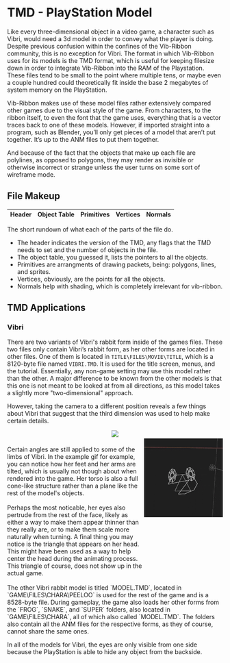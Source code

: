 <style>
.flex-container {
  display: flex;
  flex-wrap: nowrap;
}
</style>

# TMD - PlayStation Model

Like every three-dimensional object in a video game, a character such as Vibri, would need a 3d model in order to convey what the player is doing. Despite previous confusion within the confines of the Vib-Ribbon community, this is no exception for Vibri. The format in which Vib-Ribbon uses for its models is the TMD format, which is useful for keeping filesize down in order to integrate Vib-Ribbon into the RAM of the Playstation. These files tend to be small to the point where multiple tens, or maybe even a couple hundred could theoretically fit inside the base 2 megabytes of system memory on the PlayStation.

Vib-Ribbon makes use of these model files rather extensively compared other games due to the visual style of the game. From characters, to the ribbon itself, to even the font that the game uses, everything that is a vector traces back to one of these models. However, if imported straight into a program, such as Blender, you’ll only get pieces of a model that aren’t put together. It’s up to the ANM files to put them together.

And because of the fact that the objects that make up each file are polylines, as opposed to polygons, they may render as invisible or otherwise incorrect or strange unless the user turns on some sort of wireframe mode.

## File Makeup

| Header | Object Table | Primitives | Vertices | Normals |
|:------:|:------------:|:----------:|:--------:|:-------:|

The short rundown of what each of the parts of the file do.

* The header indicates the version of the TMD, any flags that the TMD needs to set and the number of objects in the file.
* The object table, you guessed it, lists the pointers to all the objects.
* Primitives are arrangments of drawing packets, being: polygons, lines, and sprites.
* Vertices, obviously, are the points for all the objects.
* Normals help with shading, which is completely irrelevant for vib-ribbon.

## TMD Applications
### Vibri

There are two variants of Vibri's rabbit form inside of the games files. These two files only contain Vibri’s rabbit form, as her other forms are located in other files. One of them is located in `TITLE\FILES\MOVIE\TITLE`, which is a 8120-byte file named `VIBRI.TMD`. It is used for the title screen, menus, and the tutorial. Essentially, any non-game setting may use this model rather than the other. A major difference to be known from the other models is that this one is not meant to be looked at from all directions, as this model takes a slightly more "two-dimensional" approach.

However, taking the camera to a different position reveals a few things about Vibri that suggest that the third dimension was used to help make certain details.
<center><img src="../../img/menu_vibri_camera_angle.gif"></img></center> 

<div class="flex-container">
<div><br>Certain angles are still applied to some of the limbs of Vibri. In the example gif for example, you can notice how her feet and her arms are tilted, which is usually not though about when rendered into the game. Her torso is also a full cone-like structure rather than a plane like the rest of the model's objects.
<br><br>
Perhaps the most noticable, her eyes also pertrude from the rest of the face, likely as either a way to make them appear thinner than they really are, or to make them scale more naturally when turning. A final thing you may notice is the triangle that appears on her head. This might have been used as a way to help center the head during the animating process. This triangle of course, does not show up in the actual game.</div>
<div><img src="../../img/menu_vibri_eyes_demonstration.gif" width="1600"></img></div>
</div><br>
The other Vibri rabbit model is titled `MODEL.TMD`, located in `GAME\FILES\CHARA\PEELOO` is used for the rest of the game and is a 8528-byte file. During gameplay, the game also loads her other forms from the `FROG`, `SNAKE`, and `SUPER` folders, also located in `GAME\FILES\CHARA`, all of which also called `MODEL.TMD`. The folders also contain all the ANM files for the respective forms, as they of course, cannot share the same ones.

In all of the models for Vibri, the eyes are only visible from one side because the PlayStation is able to hide any object from the backside.
